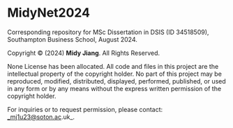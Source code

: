 # MidyNet2024
Corresponding repository for MSc Dissertation in DSIS (ID 34518509), Southampton Business School,  August 2024.



Copyright © (2024) **Midy Jiang**. All Rights Reserved.

None License has been allocated. All code and files in this project are the intellectual property of the copyright holder. No part of this project may be reproduced, modified, distributed, displayed, performed, published, or used in any form or by any means without the express written permission of the copyright holder.

For inquiries or to request permission, please contact: _mj1u23@soton.ac.uk_.
